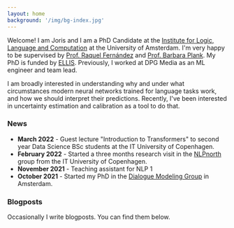 ```yaml
---
layout: home
background: '/img/bg-index.jpg'
---
```


Welcome! I am Joris and I am a PhD Candidate at the [Institute for Logic, Language and Computation](https://www.illc.uva.nl/) at the University of Amsterdam. I'm very happy to be supervised by [Prof. Raquel Fernández](https://staff.fnwi.uva.nl/r.fernandezrovira/) and [Prof. Barbara Plank](https://bplank.github.io/). My PhD is funded by [ELLIS](https://ellis.eu/). Previously, I worked at DPG Media as an ML engineer and team lead.

I am broadly interested in understanding why and under what circumstances modern neural networks trained for language tasks work, and how we should interpret their predictions. Recently, I've been interested in uncertainty estimation and calibration as a tool to do that.  

### News
- **March 2022** - Guest lecture "Introduction to Transformers" to second year Data Science BSc students at the IT University of Copenhagen.
- **February 2022** - Started a three months research visit in the [NLPnorth](https://nlpnorth.github.io/) group from the IT University of Copenhagen.
- **November 2021** - Teaching assistant for NLP 1
- **October 2021** - Started my PhD in the [Dialogue Modeling Group](https://dmg-illc.github.io/dmg/) in Amsterdam.

### Blogposts
Occasionally I write blogposts. You can find them below.
